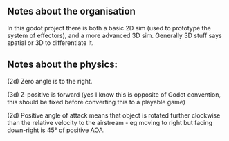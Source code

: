 ## Notes about the organisation

In this godot project there is both a basic 2D sim (used to prototype the system of effectors), and a more advanced 3D sim. Generally 3D stuff says spatial or 3D to differentiate it.

## Notes about the physics:

(2d) Zero angle is to the right.

(3d) Z-positive is forward (yes I know this is opposite of Godot convention, this should be fixed before converting this to a playable game)

(2d) Positive angle of attack means that object is rotated further clockwise than the relative velocity to the airstream - eg moving to right but facing down-right is 45° of positive AOA.
